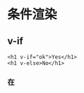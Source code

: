 # 条件渲染

## v-if

	<h1 v-if="ok">Yes</h1>
	<h1 v-else>No</h1>

### 在 <template> 中配合 v-if 条件渲染一整组

因为 v-if 是一个指令，需要将它添加到一个元素上。但是如果我们想切换多个元素呢？此时我们可以把一个 <template> 元素当做包装元素，并在上面使用 v-if。最终的渲染结果不会包含 <template> 元素。

	<template v-if="ok">
	  <h1>Title</h1>
	  <p>Paragraph 1</p>
	  <p>Paragraph 2</p>
	</template>

### v-else

你可以使用 v-else 指令来表示 v-if 的“else 块”：

	<div v-if="Math.random() > 0.5">
	  Now you see me
	</div>
	<div v-else>
	  Now you don't
	</div>

**TISP：v-else 元素必须紧跟在 v-if 或者 v-else-if 元素的后面——否则它将不会被识别。**

### v-else-if

v-else-if，顾名思义，充当 v-if 的“else-if 块”。可以链式地使用多次

	<div v-if="type === 'A'">
	  A
	</div>
	<div v-else-if="type === 'B'">
	  B
	</div>
	<div v-else-if="type === 'C'">
	  C
	</div>
	<div v-else>
	  Not A/B/C
	</div>

类似于 v-else，v-else-if 必须紧跟在 v-if 或者 v-else-if 元素之后。

### 用 key 管理可复用的元素

~~~
<template v-if="loginType === 'username'">
  <label>Username</label>
  <input placeholder="Enter your username">
</template>
<template v-else>
  <label>Email</label>
  <input placeholder="Enter your email address">
</template>
~~~

那么在上面的代码中切换 loginType 将不会清除用户已经输入的内容。因为两个模版使用了相同的元素，<input> 不会被替换掉——仅仅是替换了它的 placeholder

这样也不总是符合实际需求，所以 Vue 为你提供了一种方式来声明“这两个元素是完全独立的——不要复用它们”。只需添加一个具有唯一值的 key 属性即可：

	<template v-if="loginType === 'username'">
	  <label>Username</label>
	  <input placeholder="Enter your username" key="username-input">
	</template>
	<template v-else>
	  <label>Email</label>
	  <input placeholder="Enter your email address" key="email-input">
	</template>

注意, <label> 元素仍然会被高效地复用，因为它们没有添加 key 属性。


## v-show

另一个用于根据条件展示元素的选项是 v-show 指令。用法大致一样：

	<h1 v-show="ok">Hello!</h1>

不同的是带有 v-show 的元素始终会被渲染并保留在 DOM 中。v-show 是简单地切换元素的 CSS 属性 display 。

**注意， v-show 不支持 <template> 语法，也不支持 v-else。**

## v-if 与 v-for 一起使用

当 v-if 与 v-for 一起使用时，v-for 具有比 v-if 更高的优先级








